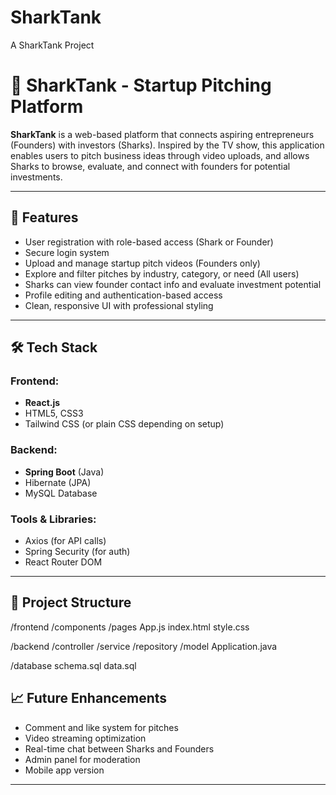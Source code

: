 # SharkTank
A SharkTank Project
# 🦈 SharkTank - Startup Pitching Platform

**SharkTank** is a web-based platform that connects aspiring entrepreneurs (Founders) with investors (Sharks). Inspired by the TV show, this application enables users to pitch business ideas through video uploads, and allows Sharks to browse, evaluate, and connect with founders for potential investments.

---

## 🚀 Features

- User registration with role-based access (Shark or Founder)
- Secure login system
- Upload and manage startup pitch videos (Founders only)
- Explore and filter pitches by industry, category, or need (All users)
- Sharks can view founder contact info and evaluate investment potential
- Profile editing and authentication-based access
- Clean, responsive UI with professional styling

---

## 🛠️ Tech Stack

### Frontend:
- **React.js**
- HTML5, CSS3
- Tailwind CSS (or plain CSS depending on setup)

### Backend:
- **Spring Boot** (Java)
- Hibernate (JPA)
- MySQL Database

### Tools & Libraries:
- Axios (for API calls)
- Spring Security (for auth)
- React Router DOM

---

## 📂 Project Structure

/frontend
/components
/pages
App.js
index.html
style.css

/backend
/controller
/service
/repository
/model
Application.java

/database
schema.sql
data.sql


## 📈 Future Enhancements

- Comment and like system for pitches
- Video streaming optimization
- Real-time chat between Sharks and Founders
- Admin panel for moderation
- Mobile app version

---

